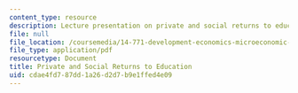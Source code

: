```yaml
---
content_type: resource
description: Lecture presentation on private and social returns to education.
file: null
file_location: /coursemedia/14-771-development-economics-microeconomic-issues-and-policy-models-fall-2008/cdae4fd787dd1a26d2d7b9e1ffed4e09_lec5.pdf
file_type: application/pdf
resourcetype: Document
title: Private and Social Returns to Education
uid: cdae4fd7-87dd-1a26-d2d7-b9e1ffed4e09
---
```

